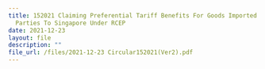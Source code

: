 ```yaml
---
title: 152021 Claiming Preferential Tariff Benefits For Goods Imported From
  Parties To Singapore Under RCEP
date: 2021-12-23
layout: file
description: ""
file_url: /files/2021-12-23 Circular152021(Ver2).pdf
---
```



